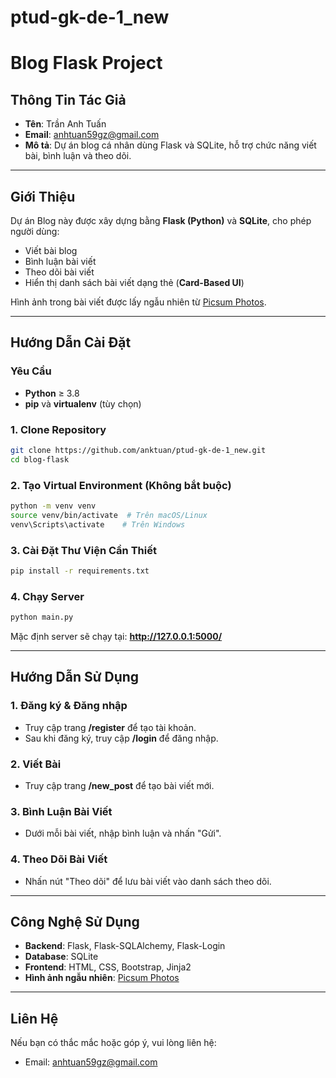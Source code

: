 # ptud-gk-de-1_new
# Blog Flask Project

## Thông Tin Tác Giả
- **Tên**: Trần Anh Tuấn
- **Email**: anhtuan59gz@gmail.com
- **Mô tả**: Dự án blog cá nhân dùng Flask và SQLite, hỗ trợ chức năng viết bài, bình luận và theo dõi.

---

## Giới Thiệu
Dự án Blog này được xây dựng bằng **Flask (Python)** và **SQLite**, cho phép người dùng:
- Viết bài blog
- Bình luận bài viết
- Theo dõi bài viết
- Hiển thị danh sách bài viết dạng thẻ (**Card-Based UI**)

Hình ảnh trong bài viết được lấy ngẫu nhiên từ [Picsum Photos](https://picsum.photos/).

---

## Hướng Dẫn Cài Đặt
### Yêu Cầu
- **Python** ≥ 3.8
- **pip** và **virtualenv** (tùy chọn)

### 1. Clone Repository
```bash
git clone https://github.com/anktuan/ptud-gk-de-1_new.git
cd blog-flask
```

### 2. Tạo Virtual Environment (Không bắt buộc)
```bash
python -m venv venv
source venv/bin/activate  # Trên macOS/Linux
venv\Scripts\activate    # Trên Windows
```

### 3. Cài Đặt Thư Viện Cần Thiết
```bash
pip install -r requirements.txt
```


### 4. Chạy Server 
```bash
python main.py
```
Mặc định server sẽ chạy tại: **http://127.0.0.1:5000/**

---

## Hướng Dẫn Sử Dụng
### 1. Đăng ký & Đăng nhập
- Truy cập trang **/register** để tạo tài khoản.
- Sau khi đăng ký, truy cập **/login** để đăng nhập.

### 2. Viết Bài
- Truy cập trang **/new_post** để tạo bài viết mới.

### 3. Bình Luận Bài Viết
- Dưới mỗi bài viết, nhập bình luận và nhấn "Gửi".

### 4. Theo Dõi Bài Viết
- Nhấn nút "Theo dõi" để lưu bài viết vào danh sách theo dõi.

---

## Công Nghệ Sử Dụng
- **Backend**: Flask, Flask-SQLAlchemy, Flask-Login
- **Database**: SQLite
- **Frontend**: HTML, CSS, Bootstrap, Jinja2
- **Hình ảnh ngẫu nhiên**: [Picsum Photos](https://picsum.photos/)

---

## Liên Hệ
Nếu bạn có thắc mắc hoặc góp ý, vui lòng liên hệ:
- Email: anhtuan59gz@gmail.com


